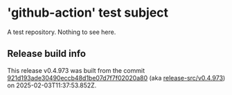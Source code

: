 # 'github-action' test subject

A test repository. Nothing to see here.


## Release build info

This release v0.4.973 was built from the commit [921d193ade30490eccb48d1be07d7f7f02020a80](https://github.com/kattecon/gh-release-test-ga/tree/921d193ade30490eccb48d1be07d7f7f02020a80) (aka [release-src/v0.4.973](https://github.com/kattecon/gh-release-test-ga/tree/release-src/v0.4.973)) on 2025-02-03T11:37:53.852Z.
        